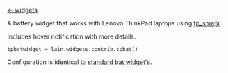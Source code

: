 [<- widgets](https://github.com/copycat-killer/lain/wiki/Widgets)

A battery widget that works with Lenovo ThinkPad laptops using [tp_smapi](http://www.thinkwiki.org/wiki/Tp_smapi).

Includes hover notification with more details.

    tpbatwidget = lain.widgets.contrib.tpbat()

Configuration is identical to [standard bat widget's](https://github.com/copycat-killer/lain/wiki/bat).